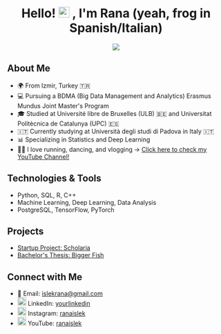 <div align="center">
  <h1 align="center">Hello! <img src="https://media.giphy.com/media/hvRJCLFzcasrR4ia7z/giphy.gif" width="25px"> , I'm Rana (yeah, frog in Spanish/Italian) </h1>
  <img src="https://media.tenor.com/wuariwEtBXUAAAAM/tiny-green-frog-teeny-tiny-green-frog.gif"/>
</div> 

## About Me
- 🌍 From Izmir, Turkey 🇹🇷
- 💻 Pursuing a BDMA (Big Data Management and Analytics) Erasmus Mundus Joint Master's Program
- 🎓 Studied at Université libre de Bruxelles (ULB) 🇧🇪 and Universitat Politècnica de Catalunya (UPC) 🇪🇸
- 🇮🇹 Currently studying at Università degli studi di Padova in Italy 🇮🇹
- 📊 Specializing in Statistics and Deep Learning
- 🏃‍♀️ I love running, dancing, and vlogging -> <a href="https://www.youtube.com/@ranaislek" target="_blank">Click here to check my YouTube Channel!</a>

## Technologies & Tools
- Python, SQL, R, C++
- Machine Learning, Deep Learning, Data Analysis
- PostgreSQL, TensorFlow, PyTorch

## Projects
- [Startup Project: Scholaria](https://github.com/ranaislek/Scholaria-Startup)
- [Bachelor's Thesis: Bigger Fish](https://github.com/ranaislek/BiggerFish-Bachelors-Thesis)

## Connect with Me
- 📧 Email: islekrana@gmail.com
- <img src="https://upload.wikimedia.org/wikipedia/commons/c/ca/LinkedIn_logo_initials.png" width="20px" /> LinkedIn: <a href="https://www.linkedin.com/in/yourlinkedin" target="_blank">yourlinkedin</a>
- <img src="https://upload.wikimedia.org/wikipedia/commons/a/a5/Instagram_icon.png" width="20px" /> Instagram: <a href="https://www.instagram.com/ranaislek/" target="_blank">ranaislek</a>
- <img src="https://upload.wikimedia.org/wikipedia/commons/4/42/YouTube_icon_%282013-2017%29.png" width="20px" /> YouTube: <a href="https://www.youtube.com/@ranaislek" target="_blank">ranaislek</a>
